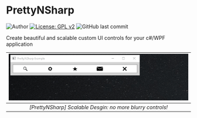 # PrettyNSharp

![Author](https://img.shields.io/badge/author-MarkoPaul0-red.svg?style=flat-square)
[![License: GPL v2](https://img.shields.io/badge/License-GPL%20v2-blue.svg?style=flat-square)](https://www.gnu.org/licenses/old-licenses/gpl-2.0.en.html)
![GitHub last commit](https://img.shields.io/github/last-commit/MarkoPaul0/WireBait.svg?style=flat-square&maxAge=300)

Create beautiful and scalable custom UI controls for your c#/WPF application

| ![](doc/pns_scalability.gif) |
|:--:| 
| *[PrettyNSharp] Scalable Desgin: no more blurry controls!* |
